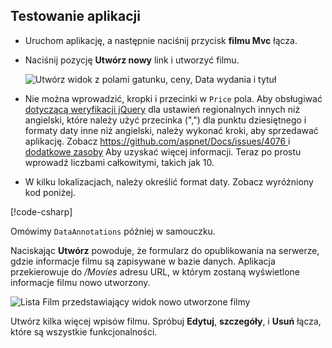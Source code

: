
## <a name="test-the-app"></a>Testowanie aplikacji

* Uruchom aplikację, a następnie naciśnij przycisk **filmu Mvc** łącza.
* Naciśnij pozycję **Utwórz nowy** link i utworzyć filmu.

  ![Utwórz widok z polami gatunku, ceny, Data wydania i tytuł](~/tutorials/first-mvc-app/adding-model/_static/movies.png)

* Nie można wprowadzić, kropki i przecinki w `Price` pola. Aby obsługiwać [dotyczącą weryfikacji jQuery](https://jqueryvalidation.org/) dla ustawień regionalnych innych niż angielski, które należy użyć przecinka (",") dla punktu dziesiętnego i formaty daty inne niż angielski, należy wykonać kroki, aby sprzedawać aplikację. Zobacz [ https://github.com/aspnet/Docs/issues/4076 ](https://github.com/aspnet/Docs/issues/4076) i [dodatkowe zasoby](#additional-resources) Aby uzyskać więcej informacji. Teraz po prostu wprowadź liczbami całkowitymi, takich jak 10.

<a name="displayformatdatelocal"></a>

* W kilku lokalizacjach, należy określić format daty. Zobacz wyróżniony kod poniżej.

[!code-csharp[](~/tutorials/first-mvc-app/start-mvc/sample/MvcMovie/Models/MovieDateFormat.cs?name=snippet_1&highlight=2,10)]

Omówimy `DataAnnotations` później w samouczku.

Naciskając **Utwórz** powoduje, że formularz do opublikowania na serwerze, gdzie informacje filmu są zapisywane w bazie danych. Aplikacja przekierowuje do */Movies* adresu URL, w którym zostaną wyświetlone informacje filmu nowo utworzony.

![Lista Film przedstawiający widok nowo utworzone filmy](~/tutorials/first-mvc-app/adding-model/_static/h.png)

Utwórz kilka więcej wpisów filmu. Spróbuj **Edytuj**, **szczegóły**, i **Usuń** łącza, które są wszystkie funkcjonalności.
